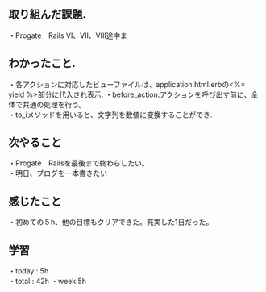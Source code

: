 ## 取り組んだ課題. 
・Progate　Rails Ⅵ、Ⅶ、Ⅷ途中ま
## わかったこと. 
・各アクションに対応したビューファイルは、application.html.erbの<%= yield %>部分に代入され表示. 
・before_action:アクションを呼び出す前に、全体で共通の処理を行う。   
・to_iメソッドを用いると、文字列を数値に変換することができ.    
 ## 次やること 　　　            
・Progate　Railsを最後まで終わらしたい。      
・明日、ブログを一本書きたい
## 感じたこと
・初めての５h、他の目標もクリアできた。充実した1日だった。
## 学習
・today : 5h    
・total : 42h
・week:5h